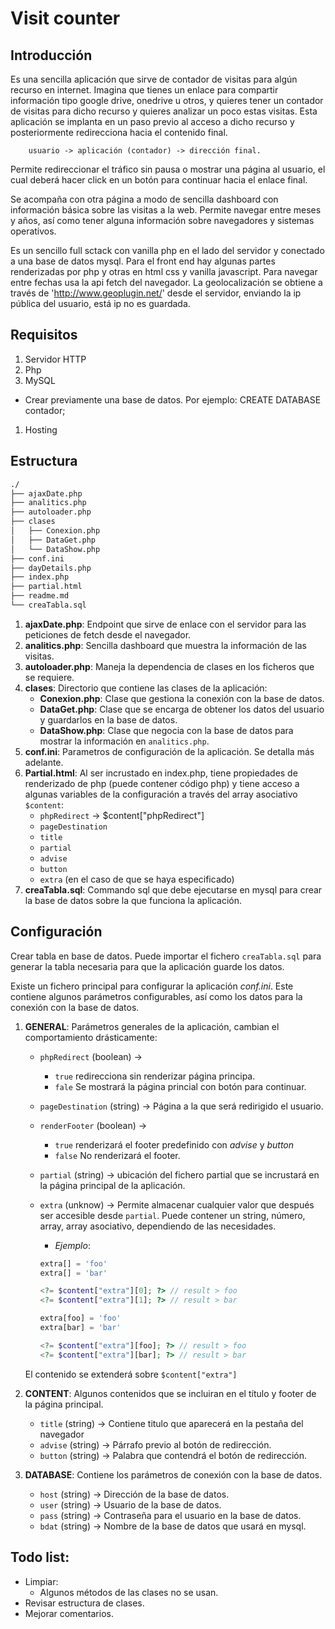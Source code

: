 # Visit counter

## Introducción

Es una sencilla aplicación que sirve de contador de visitas para algún recurso en internet. Imagina que tienes un enlace para compartir información tipo google drive, onedrive u otros, y quieres tener un contador de visitas para dicho recurso y quieres analizar un poco estas visitas. Esta aplicación se implanta en un paso previo al acceso a dicho recurso y posteriormente redirecciona hacia el contenido final. 

        usuario -> aplicación (contador) -> dirección final.

Permite redireccionar el tráfico sin pausa o mostrar una página al usuario, el cual deberá hacer click en un botón para continuar hacia el enlace final.

Se acompaña con otra página a modo de sencilla dashboard con información básica sobre las visitas a la web. Permite navegar entre meses y años, así como tener alguna información sobre navegadores y sistemas operativos.

Es un sencillo full sctack con vanilla php en el lado del servidor y conectado a una base de datos mysql. Para el front end hay algunas partes renderizadas por php y otras en html css y vanilla javascript. Para navegar entre fechas usa la api fetch del navegador. La geolocalización se obtiene a través de 'http://www.geoplugin.net/' desde el servidor, enviando la ip pública del usuario, está ip no es guardada.

## Requisitos

1. Servidor HTTP
1. Php
1. MySQL
  - Crear previamente una base de datos. Por ejemplo:
          CREATE DATABASE contador;
1. Hosting

## Estructura

``` bash
./
├── ajaxDate.php
├── analitics.php
├── autoloader.php
├── clases
│   ├── Conexion.php
│   ├── DataGet.php
│   └── DataShow.php
├── conf.ini
├── dayDetails.php
├── index.php
├── partial.html
├── readme.md
└── creaTabla.sql
```

1. **ajaxDate.php**: Endpoint que sirve de enlace con el servidor para las peticiones de fetch desde el navegador.
1. **analitics.php**: Sencilla dashboard que muestra la información de las visitas.
1. **autoloader.php**: Maneja la dependencia de clases en los ficheros que se requiere.
1. **clases**: Directorio que contiene las clases de la aplicación:
    - **Conexion.php**: Clase que gestiona la conexión con la base de datos.
    - **DataGet.php**: Clase que se encarga de obtener los datos del usuario y guardarlos en la base de datos.
    - **DataShow.php**: Clase que negocia con la base de datos para mostrar la información en `analitics.php`.
1. **conf.ini**: Parametros de configuración de la aplicación. Se detalla más adelante.
1. **Partial.html**: Al ser incrustado en index.php, tiene propiedades de renderizado de php (puede contener código php) y tiene acceso a algunas variables de la configuración a través del array asociativo `$content`:
    - `phpRedirect` -> \$content["phpRedirect"]
    - `pageDestination`
    - `title`
    - `partial`
    - `advise`
    - `button`
    - `extra` (en el caso de que se haya especificado)
1. **creaTabla.sql**: Commando sql que debe ejecutarse en mysql para crear la base de datos sobre la que funciona la aplicación.

## Configuración

Crear tabla en base de datos. Puede importar el fichero `creaTabla.sql` para generar la tabla necesaria para que la aplicación guarde los datos.

Existe un fichero principal para configurar la aplicación _conf.ini_. Este contiene algunos parámetros configurables, así como los datos para la conexión con la base de datos.

1. **GENERAL**: Parámetros generales de la aplicación, cambian el comportamiento drásticamente:
    - `phpRedirect` (boolean) ->
        - `true` redirecciona sin renderizar página principa.
        - `fale` Se mostrará la página princial con botón para continuar. 
    - `pageDestination` (string) -> Página a la que será redirigido el usuario.
    - `renderFooter` (boolean) ->
        - `true` renderizará el footer predefinido con _advise_ y _button_
        - `false` No renderizará el footer.
    - `partial` (string) -> ubicación del fichero partial que se incrustará en la página principal de la aplicación.
    - `extra` (unknow) -> Permite almacenar cualquier valor que después ser accesible desde `partial`. Puede contener un string, número, array, array asociativo, dependiendo de las necesidades.
        - *Ejemplo*:

        ``` php
        extra[] = 'foo'
        extra[] = 'bar'

        <?= $content["extra"][0]; ?> // result > foo 
        <?= $content["extra"][1]; ?> // result > bar 
        ```

        ``` php
        extra[foo] = 'foo'
        extra[bar] = 'bar'

        <?= $content["extra"][foo]; ?> // result > foo 
        <?= $content["extra"][bar]; ?> // result > bar 
        ```

    El contenido se extenderá sobre `$content["extra"]`

2. **CONTENT**: Algunos contenidos que se incluiran en el título y footer de la página principal.
    - `title` (string) -> Contiene titulo que aparecerá en la pestaña del navegador
    - `advise` (string) -> Párrafo previo al botón de redirección.
    - `button` (string) -> Palabra que contendrá el botón de redirección.

3. **DATABASE**: Contiene los parámetros de conexión con la base de datos.
    - `host` (string) -> Dirección de la base de datos.
    - `user` (string) -> Usuario de la base de datos.
    - `pass` (string) -> Contraseña para el usuario en la base de datos.
    - `bdat` (string) -> Nombre de la base de datos que usará en mysql.

## Todo list:

- Limpiar:
    - Algunos métodos de las clases no se usan.
- Revisar estructura de clases.
- Mejorar comentarios.

